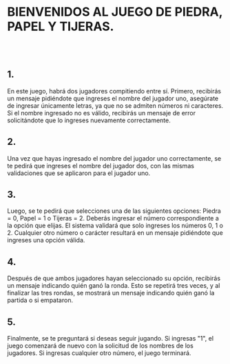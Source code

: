 <div #DFB7F3> <h1><b>BIENVENIDOS AL JUEGO DE PIEDRA, PAPEL Y TIJERAS.</b></h1><br><br>

<p> <h2> <b>1.</b></h2>En este juego, habrá dos jugadores compitiendo entre sí. Primero, recibirás un mensaje pidiéndote que ingreses
  el nombre del jugador uno, asegúrate de ingresar únicamente letras, ya que no se admiten números ni caracteres. Si el nombre
  ingresado no es válido, recibirás un mensaje de error solicitándote que lo ingreses nuevamente correctamente.<br>

<h2> <b>2.</b></h2>Una vez que hayas ingresado el nombre del jugador uno correctamente, se te pedirá que ingreses el nombre del jugador dos, 
con las mismas validaciones que se aplicaron para el jugador uno.<br>

<h2> <b>3.</b></h2>Luego, se te pedirá que selecciones una de las siguientes opciones: Piedra = 0, Papel = 1 o Tijeras = 2. 
Deberás ingresar el número correspondiente a la opción que elijas. El sistema validará que solo ingreses los números 0, 1 o 2. 
Cualquier otro número o carácter resultará en un mensaje pidiéndote que ingreses una opción válida.<br>

<h2> <b>4.</b></h2>Después de que ambos jugadores hayan seleccionado su opción, recibirás un mensaje indicando quién ganó la ronda.
Esto se repetirá tres veces, y al finalizar las tres rondas, se mostrará un mensaje indicando quién ganó la partida o si empataron.<br>

<h2> <b>5.</b></h2>Finalmente, se te preguntará si deseas seguir jugando. Si ingresas "1",
el juego comenzará de nuevo con la solicitud de los nombres de los jugadores. Si ingresas cualquier otro número, el juego terminará.</p><div>
